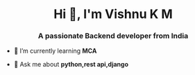 <h1 align="center">Hi 👋, I'm Vishnu K M</h1>
<h3 align="center">A passionate Backend developer from India</h3>

- 🌱 I’m currently learning **MCA**

- 💬 Ask me about **python,rest api,django**


